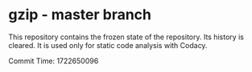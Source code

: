 # gzip - master branch

This repository contains the frozen state of the repository.
Its history is cleared. It is used only for static code
analysis with Codacy.

Commit Time: 1722650096